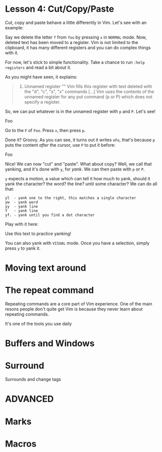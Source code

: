 # Lesson 4: Cut/Copy/Paste
Cut, copy and paste behave a little differently in Vim. Let's see with an
example:

Say we delete the letter `f` from `foo` by pressing `x` in `NORMAL`
mode. Now, deleted text has been moved to a register. Vim is not limited to the
clipboard, it has many different registers and you can do complex things with
it.

For now, let's stick to simple functionality. Take a chance to run `:help
registers` and read a bit about it.

As you might have seen, it explains:

> 1. Unnamed register ""
> Vim fills this register with text deleted with the "d", "c", "s", "x" commands
> [...]
> Vim uses the contents of the unnamed register for any put command (p or P)
which does not specify a register.

So, we can put whatever is in the unnamed register with `p` and `P`. Let's see!

  Foo

Go to the `F` of `Foo`. Press `x`, then press `p`.

Done it? Groovy. As you can see, it turns out it writes `oFo`, that's because
`p` puts the content _after_ the cursor, use `P` to put it before:

  Foo

Nice! We can now "cut" and "paste". What about copy? Well, we call that yanking,
and it's done with `y`, for _yank_. We can then paste with `p` or `P`. 

`y` expects a _motion_, a value which can tell it how much to yank, should it yank
the character? the word? the line?  until some character? We can do all that:
  
    yl  - yank one to the right, this matches a single character
    yw  - yank word
    yy  - yank line
    Y   - yank line
    yf. - yank until you find a dot character
  
Play with it here:


  Use this text to practice yanking!


You can also yank with `VISUAL` mode. Once you have a selection, simply press
`y` to yank it.

# Moving text around

# The repeat command
Repeating commands are a core part of Vim experience. One of the main resons
people don't quite get Vim is because they never learn about repeating commands.

It's one of the tools you use daily

# Buffers and Windows

# Surround
Surrounds and change tags

# ADVANCED
# Marks
# Macros
